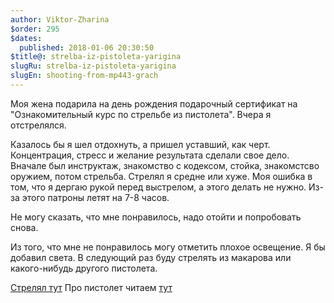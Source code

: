 ```yaml
---
author: Viktor-Zharina
$order: 295
$dates:
  published: 2018-01-06 20:30:50
$title@: strelba-iz-pistoleta-yarigina
slugRu: strelba-iz-pistoleta-yarigina
slugEn: shooting-from-mp443-grach
---
```

Моя жена подарила на день рождения подарочный сертификат на "Ознакомительный курс по стрельбе из пистолета". Вчера я отстрелялся.

Казалось бы я шел отдохнуть, а пришел уставший, как черт. Концентрация, стресс и желание результата сделали свое дело. Вначале был инструктаж, знакомство с кодексом, стойка, знакомстсво оружием, потом стрельба. Стрелял я средне или хуже. Моя ошибка в том, что я дергаю рукой перед выстрелом, а этого делать не нужно. Из-за этого патроны летят на 7-8 часов.

Не могу сказать, что мне понравилось, надо отойти и попробовать снова.

Из того, что мне не понравилось могу отметить плохое освещение. Я бы добавил света.
В следующий раз буду стрелять из макарова или какого-нибудь другого пистолета.

[Стрелял тут](http://strelok.tomsk.ru)
Про пистолет читаем [тут](http://zonwar.ru/shkolaspetsnaza/Pya.html)

